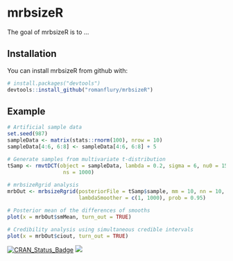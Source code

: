 # mrbsizeR

The goal of mrbsizeR is to ...

## Installation

You can install mrbsizeR from github with:


``` r
# install.packages("devtools")
devtools::install_github("romanflury/mrbsizeR")
```


## Example

``` r
# Artificial sample data
set.seed(987)
sampleData <- matrix(stats::rnorm(100), nrow = 10)
sampleData[4:6, 6:8] <- sampleData[4:6, 6:8] + 5

# Generate samples from multivariate t-distribution
tSamp <- rmvtDCT(object = sampleData, lambda = 0.2, sigma = 6, nu0 = 15,
                  ns = 1000)  
 
# mrbsizeRgrid analysis
mrbOut <- mrbsizeRgrid(posteriorFile = tSamp$sample, mm = 10, nn = 10,
                       lambdaSmoother = c(1, 1000), prob = 0.95)

# Posterior mean of the differences of smooths
plot(x = mrbOut$smMean, turn_out = TRUE)

# Credibility analysis using simultaneous credible intervals
plot(x = mrbOut$ciout, turn_out = TRUE) 
```
[![CRAN_Status_Badge](http://www.r-pkg.org/badges/version/mrbsizeR)](https://cran.r-project.org/package=mrbsizeR)
[![](https://cranlogs.r-pkg.org/badges/mrbsizeR)](https://cran.r-project.org/package=mrbsizeR)

